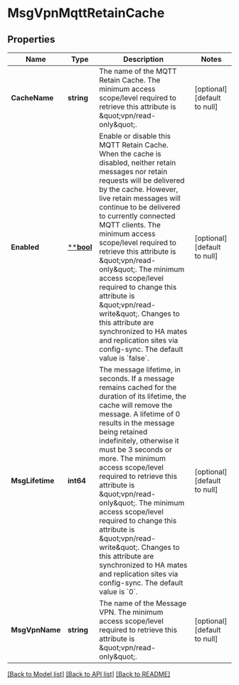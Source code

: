 # MsgVpnMqttRetainCache

## Properties
Name | Type | Description | Notes
------------ | ------------- | ------------- | -------------
**CacheName** | **string** | The name of the MQTT Retain Cache.  The minimum access scope/level required to retrieve this attribute is \&quot;vpn/read-only\&quot;. | [optional] [default to null]
**Enabled** | [****bool**](*bool.md) | Enable or disable this MQTT Retain Cache. When the cache is disabled, neither retain messages nor retain requests will be delivered by the cache. However, live retain messages will continue to be delivered to currently connected MQTT clients.  The minimum access scope/level required to retrieve this attribute is \&quot;vpn/read-only\&quot;. The minimum access scope/level required to change this attribute is \&quot;vpn/read-write\&quot;. Changes to this attribute are synchronized to HA mates and replication sites via config-sync. The default value is &#x60;false&#x60;. | [optional] [default to null]
**MsgLifetime** | **int64** | The message lifetime, in seconds. If a message remains cached for the duration of its lifetime, the cache will remove the message. A lifetime of 0 results in the message being retained indefinitely, otherwise it must be 3 seconds or more.  The minimum access scope/level required to retrieve this attribute is \&quot;vpn/read-only\&quot;. The minimum access scope/level required to change this attribute is \&quot;vpn/read-write\&quot;. Changes to this attribute are synchronized to HA mates and replication sites via config-sync. The default value is &#x60;0&#x60;. | [optional] [default to null]
**MsgVpnName** | **string** | The name of the Message VPN.  The minimum access scope/level required to retrieve this attribute is \&quot;vpn/read-only\&quot;. | [optional] [default to null]

[[Back to Model list]](../README.md#documentation-for-models) [[Back to API list]](../README.md#documentation-for-api-endpoints) [[Back to README]](../README.md)

